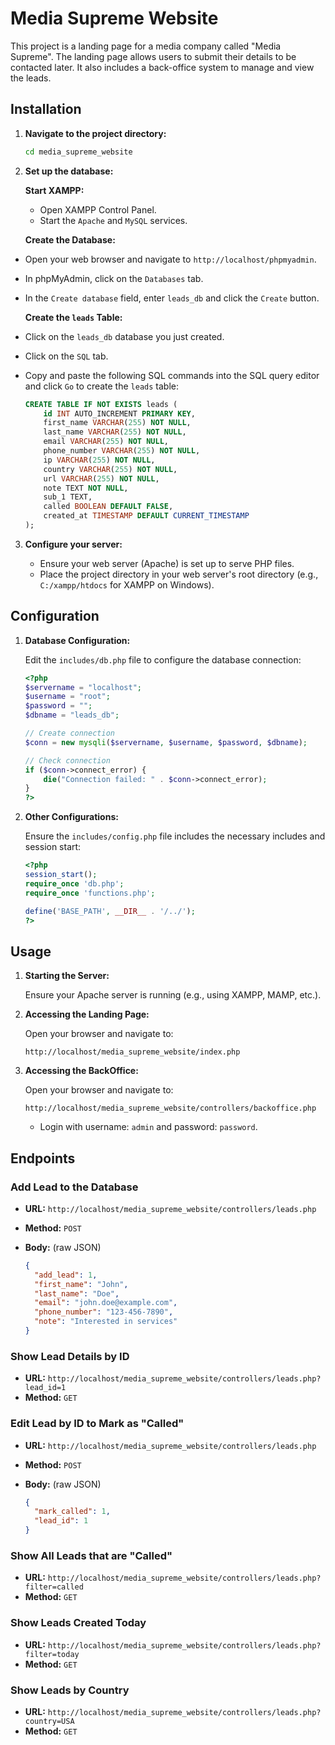 # Media Supreme Website

This project is a landing page for a media company called "Media Supreme". The landing page allows users to submit their details to be contacted later. It also includes a back-office system to manage and view the leads.

## Installation

1. **Navigate to the project directory:**

   ```sh
   cd media_supreme_website
   ```

2. **Set up the database:**

   **Start XAMPP:**

   - Open XAMPP Control Panel.
   - Start the `Apache` and `MySQL` services.

   **Create the Database:**

- Open your web browser and navigate to `http://localhost/phpmyadmin`.
- In phpMyAdmin, click on the `Databases` tab.
- In the `Create database` field, enter `leads_db` and click the `Create` button.

  **Create the `leads` Table:**

- Click on the `leads_db` database you just created.
- Click on the `SQL` tab.
- Copy and paste the following SQL commands into the SQL query editor and click `Go` to create the `leads` table:

  ```sql
  CREATE TABLE IF NOT EXISTS leads (
      id INT AUTO_INCREMENT PRIMARY KEY,
      first_name VARCHAR(255) NOT NULL,
      last_name VARCHAR(255) NOT NULL,
      email VARCHAR(255) NOT NULL,
      phone_number VARCHAR(255) NOT NULL,
      ip VARCHAR(255) NOT NULL,
      country VARCHAR(255) NOT NULL,
      url VARCHAR(255) NOT NULL,
      note TEXT NOT NULL,
      sub_1 TEXT,
      called BOOLEAN DEFAULT FALSE,
      created_at TIMESTAMP DEFAULT CURRENT_TIMESTAMP
  );
  ```

3. **Configure your server:**

   - Ensure your web server (Apache) is set up to serve PHP files.
   - Place the project directory in your web server's root directory (e.g., `C:/xampp/htdocs` for XAMPP on Windows).

## Configuration

1. **Database Configuration:**

   Edit the `includes/db.php` file to configure the database connection:

   ```php
   <?php
   $servername = "localhost";
   $username = "root";
   $password = "";
   $dbname = "leads_db";

   // Create connection
   $conn = new mysqli($servername, $username, $password, $dbname);

   // Check connection
   if ($conn->connect_error) {
       die("Connection failed: " . $conn->connect_error);
   }
   ?>
   ```

2. **Other Configurations:**

   Ensure the `includes/config.php` file includes the necessary includes and session start:

   ```php
   <?php
   session_start();
   require_once 'db.php';
   require_once 'functions.php';

   define('BASE_PATH', __DIR__ . '/../');
   ?>
   ```

## Usage

1. **Starting the Server:**

   Ensure your Apache server is running (e.g., using XAMPP, MAMP, etc.).

2. **Accessing the Landing Page:**

   Open your browser and navigate to:

   ```
   http://localhost/media_supreme_website/index.php
   ```

3. **Accessing the BackOffice:**

   Open your browser and navigate to:

   ```
   http://localhost/media_supreme_website/controllers/backoffice.php
   ```

   - Login with username: `admin` and password: `password`.

## Endpoints

### Add Lead to the Database

- **URL:** `http://localhost/media_supreme_website/controllers/leads.php`
- **Method:** `POST`
- **Body:** (raw JSON)

  ```json
  {
    "add_lead": 1,
    "first_name": "John",
    "last_name": "Doe",
    "email": "john.doe@example.com",
    "phone_number": "123-456-7890",
    "note": "Interested in services"
  }
  ```

### Show Lead Details by ID

- **URL:** `http://localhost/media_supreme_website/controllers/leads.php?lead_id=1`
- **Method:** `GET`

### Edit Lead by ID to Mark as "Called"

- **URL:** `http://localhost/media_supreme_website/controllers/leads.php`
- **Method:** `POST`
- **Body:** (raw JSON)

  ```json
  {
    "mark_called": 1,
    "lead_id": 1
  }
  ```

### Show All Leads that are "Called"

- **URL:** `http://localhost/media_supreme_website/controllers/leads.php?filter=called`
- **Method:** `GET`

### Show Leads Created Today

- **URL:** `http://localhost/media_supreme_website/controllers/leads.php?filter=today`
- **Method:** `GET`

### Show Leads by Country

- **URL:** `http://localhost/media_supreme_website/controllers/leads.php?country=USA`
- **Method:** `GET`

#
